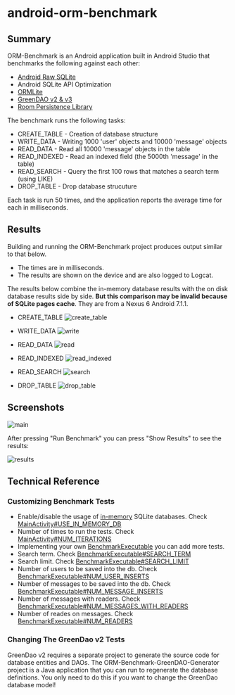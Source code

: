 # android-orm-benchmark

## Summary

ORM-Benchmark is an Android application built in Android Studio that benchmarks the following against each other:

- [Android Raw SQLite](http://developer.android.com/guide/topics/data/data-storage.html#db)
- Android SQLite API Optimization
- [ORMLite](http://ormlite.com/)
- [GreenDAO v2 & v3](https://github.com/greenrobot/greenDAO)
- [Room Persistence Library](https://developer.android.com/topic/libraries/architecture/room.html)

The benchmark runs the following tasks:

- CREATE_TABLE - Creation of database structure
- WRITE_DATA - Writing 1000 'user' objects and 10000 'message' objects
- READ_DATA - Read all 10000 'message' objects in the table
- READ_INDEXED - Read an indexed field (the 5000th 'message' in the table)
- READ_SEARCH - Query the first 100 rows that matches a search term (using LIKE)
- DROP_TABLE - Drop database strucuture

Each task is run 50 times, and the application reports the average time for each in milliseconds.

## Results

Building and running the ORM-Benchmark project produces output similar to that below. 

- The times are in milliseconds.
- The results are shown on the device and are also logged to Logcat.  

The results below combine the in-memory database results with the on disk database results side by side. **But this comparison may be invalid because of SQLite pages cache**. They are from a Nexus 6 Android 7.1.1.

- CREATE_TABLE
![create_table](results/create_table.png)

- WRITE_DATA
![write](results/write.png)

- READ_DATA
![read](results/read.png)

- READ_INDEXED
![read_indexed](results/read_indexed.png)

- READ_SEARCH
![search](results/search.png)

- DROP_TABLE
![drop_table](results/drop_table.png)

## Screenshots

![main](/screenshots/main.png?raw=true "Main screen")

After pressing "Run Benchmark" you can press "Show Results" to see the results:

![results](/screenshots/results.png?raw=true "Results")

## Technical Reference
### Customizing Benchmark Tests

- Enable/disable the usage of [in-memory](https://www.sqlite.org/inmemorydb.html) SQLite databases. Check [MainActivity#USE_IN_MEMORY_DB](/ORM-Benchmark/src/main/java/com/littleinc/orm_benchmark/MainActivity.java#L38)
- Number of times to run the tests. Check [MainActivity#NUM_ITERATIONS](/ORM-Benchmark/src/main/java/com/littleinc/orm_benchmark/MainActivity.java#L40)
- Implementing your own [BenchmarkExecutable](/ORM-Benchmark/src/main/java/com/littleinc/orm_benchmark/BenchmarkExecutable.java) you can add more tests.
- Search term. Check [BenchmarkExecutable#SEARCH_TERM](/ORM-Benchmark/src/main/java/com/littleinc/orm_benchmark/BenchmarkExecutable.java#L9)
- Search limit. Check [BenchmarkExecutable#SEARCH_LIMIT](/ORM-Benchmark/src/main/java/com/littleinc/orm_benchmark/BenchmarkExecutable.java#L11)
- Number of users to be saved into the db. Check [BenchmarkExecutable#NUM_USER_INSERTS](/ORM-Benchmark/src/main/java/com/littleinc/orm_benchmark/BenchmarkExecutable.java#L15)
- Number of messages to be saved into the db. Check [BenchmarkExecutable#NUM_MESSAGE_INSERTS](/ORM-Benchmark/src/main/java/com/littleinc/orm_benchmark/BenchmarkExecutable.java#L17)
- Number of messages with readers. Check [BenchmarkExecutable#NUM_MESSAGES_WITH_READERS](/ORM-Benchmark/src/main/java/com/littleinc/orm_benchmark/BenchmarkExecutable.java#L19)
- Number of reades on messages. Check [BenchmarkExecutable#NUM_READERS](/ORM-Benchmark/src/main/java/com/littleinc/orm_benchmark/BenchmarkExecutable.java#L13)

### Changing The GreenDao v2 Tests 

GreenDao v2 requires a separate project to generate the source code for database entities and DAOs. The ORM-Benchmark-GreenDAO-Generator project is a Java application that you can run to regenerate the database definitions. You only need to do this if you want to change the GreenDao database model!
